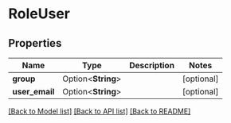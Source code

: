 # RoleUser

## Properties

Name | Type | Description | Notes
------------ | ------------- | ------------- | -------------
**group** | Option<**String**> |  | [optional]
**user_email** | Option<**String**> |  | [optional]

[[Back to Model list]](../README.md#documentation-for-models) [[Back to API list]](../README.md#documentation-for-api-endpoints) [[Back to README]](../README.md)


